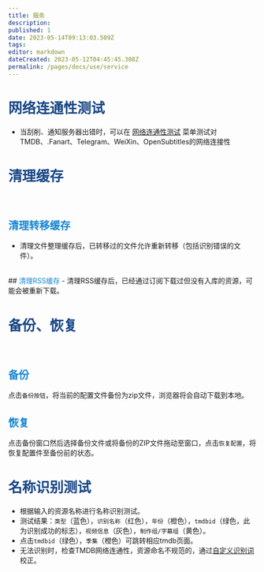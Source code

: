 ```yaml
---
title: 服务
description: 
published: 1
date: 2023-05-14T09:13:03.509Z
tags: 
editor: markdown
dateCreated: 2023-05-12T04:45:45.308Z
permalink: /pages/docs/use/service
---
```


# <font color=#184785>网络连通性测试</font>
- 当刮削、通知服务器出错时，可以在 [网络连通性测试](/服务#网络连通性测试) 菜单测试对TMDB、.Fanart、Telegram、WeiXin、OpenSubtitles的网络连接性
# <font color=#184785>清理缓存</font>
<br>

## <font color=#1786D0>清理转移缓存</font>
- 清理文件整理缓存后，已转移过的文件允许重新转移（包括识别错误的文件）。
<br>
## <font color=#1786D0>清理RSS缓存</font>
- 清理RSS缓存后，已经通过订阅下载过但没有入库的资源，可能会被重新下载。
<br>

# <font color=#184785>备份、恢复</font>
<br>

## <font color=#1786D0>备份</font>
点击`备份按钮`，将当前的配置文件备份为zip文件，浏览器将会自动下载到本地。
<br>

## <font color=#1786D0>恢复</font>
点击备份窗口然后选择备份文件或将备份的ZIP文件拖动至窗口，点击`恢复配置`，将恢复配置件至备份前的状态。

# <font color=#184785>名称识别测试</font>

- 根据输入的资源名称进行名称识别测试。
- 测试结果：`类型`（蓝色），`识别名称`（红色），`年份`（橙色），`tmdbid`（绿色，此为识别成功的标志），`视频信息`（灰色），`制作组/字幕组`（黄色）。
- 点击`tmdbid`（绿色），`季集`（橙色）可跳转相应tmdb页面。
- 无法识别时，检查TMDB网络连通性，资源命名不规范的，通过[自定义识别词](/自定义识别词)校正。
